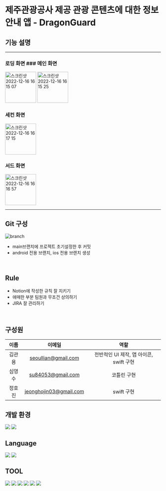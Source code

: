 # 제주관광공사 제공 관광 콘텐츠에 대한 정보 안내 앱 - DragonGuard
 
## 기능 설명
***

### 로딩 화면   ### 메인 화면
<img width="100" alt="스크린샷 2022-12-16 16 15 07" src="https://user-images.githubusercontent.com/81843677/208044451-8f984b89-02d1-4a44-8a72-525422c668ae.png">



<img width="100" alt="스크린샷 2022-12-16 16 15 25" src="https://user-images.githubusercontent.com/81843677/208044400-b59a5c49-58b0-4bf8-9e36-2f46e202202e.png">

### 세컨 화면
<img width="100" alt="스크린샷 2022-12-16 16 17 15" src="https://user-images.githubusercontent.com/81843677/208044158-650571e3-7522-4b1d-a12c-32e7ca04dcc2.png">

 ### 서드 화면
<img width="100" alt="스크린샷 2022-12-16 16 16 57" src="https://user-images.githubusercontent.com/81843677/208044301-d0b91ea8-3bde-4598-8436-52234295f3cc.png">

***

  ## Git 구성
  ![branch](https://user-images.githubusercontent.com/81843677/181170795-b7a13686-49cb-4021-bfdf-aae71a2f0a9c.png)
   - main브랜치에 프로젝트 초기설정한 후 커밋<br>
   - android 전용 브랜치, ios 전용 브랜치 생성<br>
<br>
  
  ## Rule
   - Notion에 작성한 규칙 잘 지키기<br>
   - 애매한 부분 팀원과 무조건 상의하기<br>
   - JIRA 잘 관리하기
  <br>
  
## 구성원

|이름|이메일|역할|
|:-----:|:-----:|:-----:|
|김관용|seoullian@gmail.com|전반적인 UI 제작, 앱 아이콘, swift 구현|
|심영수|su84053@gmail.com|코틀린 구현|
|정호진|jeonghojin03@gmail.com|swift 구현|

 ## 개발 환경
<img src="https://img.shields.io/badge/IOS-000000?style=flat-square&logo=Apple&logoColor=white"/> <img src="https://img.shields.io/badge/Android-3DDC84?style=flat-square&logo=Android&logoColor=white"/>

## Language
<img src="https://img.shields.io/badge/Kotlin-7F52FF?style=flat-square&logo=Kotlin&logoColor=white"/> <img src="https://img.shields.io/badge/Swift-F05138?style=flat-square&logo=Swift&logoColor=white"/>

## TOOL
<img src="https://img.shields.io/badge/Android Studio-3DDC84?style=flat-square&logo=Android Studio&logoColor=white"/>  <img src="https://img.shields.io/badge/Xcode- 147EFB?style=flat-square&logo=Xcode&logoColor=white"/> <img src="https://img.shields.io/badge/Kakao- FFCD00?style=flat-square&logo=Kakao&logoColor=white"/> <img src="https://img.shields.io/badge/JIRA-0052CC?style=flat-square&logo=JIRA&logoColor=white"/> <img src="https://img.shields.io/badge/Docker-2496ED?style=flat-square&logo=Docker&logoColor=white"/> <img src="https://img.shields.io/badge/Notion-000000?style=flat-square&logo=Notion&logoColor=white"/>





